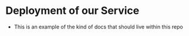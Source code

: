 Deployment of our Service
===========================

* This is an example of the kind of docs that should live within this repo